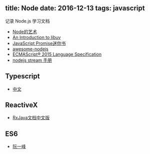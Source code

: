 title: Node
date: 2016-12-13 
tags: javascript
---

记录 Node.js 学习文档

* [Node的艺术](https://github.com/maxogden/art-of-node/blob/master/readme.zh-cn.md)
* [An Introduction to libuv](http://nikhilm.github.io/uvbook/)
* [JavaScript Promise迷你书](http://liubin.org/promises-book/#promise-polyfill)
* [awesome-nodejs](https://github.com/sindresorhus/awesome-nodejs)
* [ECMAScript® 2015 Language Specification](http://www.ecma-international.org/ecma-262/6.0/)
* [nodejs stream 手册](https://github.com/jabez128/stream-handbook)

## Typescript 
* [中文](https://www.gitbook.com/book/oyyd/typescript-handbook-zh/details)

## ReactiveX
* [RxJava文档中文版](https://mcxiaoke.gitbooks.io/rxdocs/content/)

## ES6
* [阮一峰](http://es6.ruanyifeng.com/)
